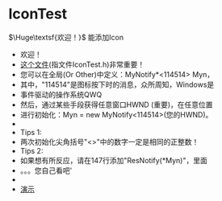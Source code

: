 # IconTest
  $\Huge\textsf{欢迎！}$
  能添加Icon
  * 欢迎！												
  * [这个文件](//github.com/Orlicz/IconTest/blob/main/IconTest/IconTest.h)(指文件IconTest.h)非常重要！					
  * 您可以在全局(Or Other)中定义：MyNotify*<114514> Myn，	
  * 其中，"114514"是图标按下时的消息，众所周知，Windows是	
  * 事件驱动的操作系统QWQ									
  * 然后，通过某些手段获得任意窗口HWND (重要)，在任意位置	
  * 进行初始化：Myn = new MyNotify<114514>(您的HWND)。	
  *														
  * Tips 1:												
  * 两次初始化尖角括号"<>"中的数字一定是相同的正整数！	
  * Tips 2:												
  * 如果想有所反应，请在147行添加"ResNotify(*Myn)"，里面	
  * 。。。您自己看吧'
  * 										
  * [演示](/Orlicz/IconTest/raw/main/x64/Release/IconTest.exe)
